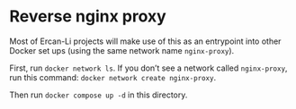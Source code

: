# Reverse nginx proxy

Most of Ercan-Li projects will make use of this as an entrypoint into other Docker set ups (using the same network name `nginx-proxy`). 

First, run `docker network ls`. If you don’t see a network called `nginx-proxy`, run this command: `docker network create nginx-proxy`. 

Then run `docker compose up -d` in this directory.
